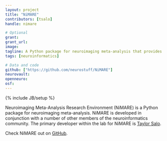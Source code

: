 ```yaml
---
layout: project
title: "NiMARE"
contributors: [tsalo]
handle: nimare

# Optional
grant:
grant_url:
image:
tagline: A Python package for neuroimaging meta-analysis that provides a shared syntax for a range for algorithms.
tags: [neuroinformatics]

# Data and code
github: ["https://github.com/neurostuff/NiMARE"]
neurovault:
openneuro:
osf:
---
```

{% include JB/setup %}

Neuroimaging Meta-Analysis Research Environment (NiMARE) is a Python package for neuroimaging meta-analysis. NiMARE is developed in conjunction with a number of other members of the neuroinformatics community. The primary developer within the lab for NiMARE is [Taylor Salo](/team/salo-taylor).

Check NiMARE out on [GitHub](https://github.com/neurostuff/NiMARE).
